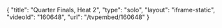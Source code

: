 {
    "title": "Quarter Finals, Heat 2",
    "type": "solo",
    "layout": "iframe-static",
    "videoId": "160648",
    "url": "\/tvpembed\/160648"
}
